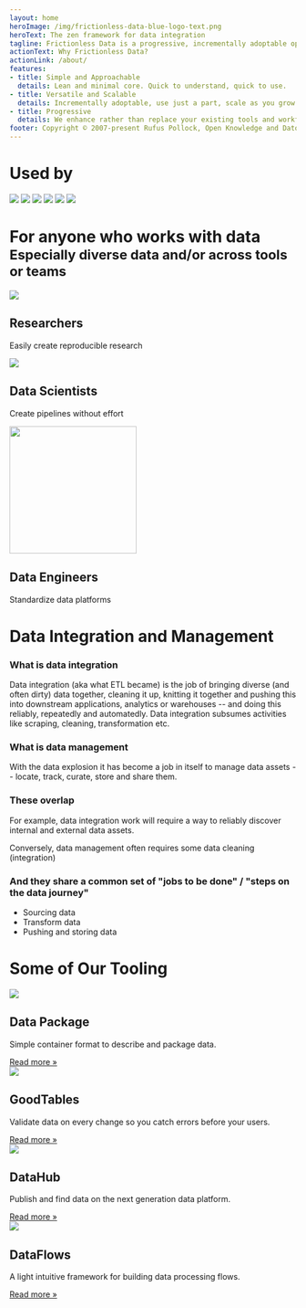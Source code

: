 ```yaml
---
layout: home
heroImage: /img/frictionless-data-blue-logo-text.png
heroText: The zen framework for data integration
tagline: Frictionless Data is a progressive, incrementally adoptable open-source framework that brings simplicity and grace to the data experience - whether you're wrangling a CSV or engineering complex pipelines with terabytes.
actionText: Why Frictionless Data? 
actionLink: /about/
features:
- title: Simple and Approachable
  details: Lean and minimal core. Quick to understand, quick to use.
- title: Versatile and Scalable
  details: Incrementally adoptable, use just a part, scale as you grow.
- title: Progressive
  details: We enhance rather than replace your existing tools and workflows.
footer: Copyright © 2007-present Rufus Pollock, Open Knowledge and Datopian
---
```


<!-- # Zen = simple, minimal, clean, powerful -->

<h1 class="text-center pt-6">Used by</h1>

<div class="container h-32 flex items-stretch">
<img class="w-1/6 self-center" src="/img/home/pandas.png" />
<img class="w-1/6 self-center pl-8" src="/img/home/kaggle.png" />
<img class="w-1/5 self-center pl-8" src="/img/home/openrefine.png" />
<img class="w-1/5 self-center pl-8" src="/img/home/data-gov-uk.png" />
<img class="w-1/12 self-center pl-8" src="/img/home/18f.png" />
<img class="w-1/5 self-center pl-8" src="/img/home/data-gouv-fr.png" />
</div>

<h1 class="text-center" id="more">For anyone who works with data<br/><small>Especially diverse data and/or across tools or teams</small></h1>

<div class="features text-center">
  <div class="feature">
    <img src="/img/home/for-researchers.svg" />
    <h2 >Researchers</h2>
    <p>Easily create reproducible research</p>
  </div>
  <div class="feature">
    <img src="/img/home/for-data-scientists.svg" />
    <h2>Data Scientists</h2>
    <p>Create pipelines without effort</p>
  </div>
  <div class="feature">
    <img src="/img/home/for-data-engineers.svg" height="223.375" />
    <h2>Data Engineers</h2>
    <p>Standardize data platforms</p>
  </div>
</div>

<h1 class="text-center pt-6 pb-6">Data Integration and Management</h1>

### What is data integration

Data integration (aka what ETL became) is the job of bringing diverse (and often dirty) data together, cleaning it up, knitting it together and pushing this into downstream applications, analytics or warehouses -- and doing this reliably, repeatedly and automatedly. Data integration subsumes activities like scraping, cleaning, transformation etc.

### What is data management

With the data explosion it has become a job in itself to manage data assets -- locate, track, curate, store and share them.

### These overlap

For example, data integration work will require a way to reliably discover internal and external data assets.

Conversely, data management often requires some data cleaning (integration)

### And they share a common set of "jobs to be done" / "steps on the data journey"

* Sourcing data
* Transform data
* Pushing and storing data

<!-- <JobsDiagram class="px-48 pt-12"></JobsDiagram> -->

<h1 class="text-center pt-6">Some of Our Tooling</h1>

<div class="container flex flex-row py-12">
  <div class="w-1/4 text-center mx-auto">
    <img class="w-24 mx-auto" src="/img/home/data-package-icon-2.svg"></img>
    <h2 class="text-xl pt-4 font-medium">Data Package</h2>
    <p class="text-lg font-light pt-4">Simple container format to describe and package data.</p>
    <a href="/products/data-package/" class="links-github">Read more &raquo;</a>
  </div>
    <div class="w-1/4 mx-auto text-center pl-8">
    <img class="w-24 mx-auto" src="/img/home/goodtables-icon.svg"></img>
    <h2 class="text-xl pt-4 font-medium">GoodTables</h2>
    <p class="text-lg font-light pt-4">Validate data on every change so you catch errors before your users.</p>
    <a href="/products/goodtables/" class="links-github">Read more &raquo;</a>
  </div>
    <div class="w-1/4 mx-auto text-center pl-8">
    <img class="w-24 mx-auto" src="/img/home/datahub-icon.svg"></img>
    <h2 class="text-xl pt-4 font-medium">DataHub</h2>
    <p class="text-lg font-light pt-4">Publish and find data on the next generation data platform.</p>
    <a href="/products/datahub/" class="links-github">Read more &raquo;</a>
  </div>
    <div class="w-1/4 mx-auto text-center pl-8">
    <img class="w-24 mx-auto" src="/img/home/dataflows-icon.svg"></img>
    <h2 class="text-xl pt-4 font-medium">DataFlows</h2>
    <p class="text-lg font-light pt-4">A light intuitive framework for building data processing flows.</p>
    <a href="/products/data-package-pipelines/" class="links-github">Read more &raquo;</a>
  </div>
</div>

<script>
import JobsDiagram from "@theme/components/JobsDiagram.vue";

export default {
  components: { JobsDiagram }
};
</script>

